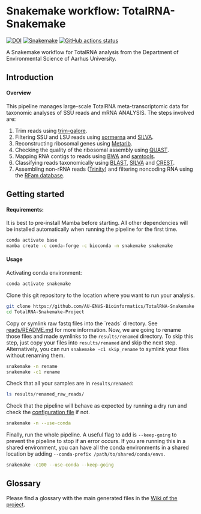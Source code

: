 # Snakemake workflow: TotalRNA-Snakemake

[![DOI](https://zenodo.org/badge/546561474.svg)](https://zenodo.org/badge/latestdoi/546561474)
[![Snakemake](https://img.shields.io/badge/snakemake-≥6.3.0-brightgreen.svg)](https://snakemake.github.io)
[![GitHub actions status](https://github.com/currocam/TotalRNA-Snakemake/workflows/Tests/badge.svg?branch=main)](https://github.com/currocam/TotalRNA-Snakemake/actions?query=branch%3Amain+workflow%3ATests)


A Snakemake workflow for TotalRNA analysis from the Department of Environmental Science of Aarhus University. 

## Introduction

#### Overview

This pipeline manages large-scale TotalRNA meta-transcriptomic data for taxonomic analyses of SSU reads and mRNA ANALYSIS. The steps involved are:

1. Trim reads using [trim-galore](https://www.bioinformatics.babraham.ac.uk/projects/trim_galore/).
2. Filtering SSU and LSU reads using [sormerna](https://github.com/biocore/sortmerna) and [SILVA](https://www.arb-silva.de/).
3. Reconstructing ribosomal genes using [Metarib](https://github.com/yxxue/MetaRib).
4. Checking the quality of the ribosomal assembly using [QUAST](https://quast.sourceforge.net/).
5. Mapping RNA contigs to reads using [BWA](https://bio-bwa.sourceforge.net/) and [samtools](https://github.com/samtools/).
6. Classifying reads taxonomically using [BLAST](https://blast.ncbi.nlm.nih.gov/), [SILVA](https://www.arb-silva.de/) and [CREST](https://github.com/lanzen/CREST).
7. Assembling non-rRNA reads ([Trinity](https://github.com/trinityrnaseq/trinityrnaseq)) and filtering noncoding RNA using the [RFam database](https://rfam.org/). 
## Getting started

#### Requirements:

It is best to pre-install Mamba before starting. All other dependencies will be installed automatically when running the pipeline for the first time.

```bash
conda activate base
mamba create -c conda-forge -c bioconda -n snakemake snakemake
```

#### Usage
Activating conda environment:

```bash
conda activate snakemake
```

Clone this git repository to the location where you want to run your analysis. 
```bash
git clone https://github.com/AU-ENVS-Bioinformatics/TotalRNA-Snakemake TotalRNA-Snakemake-Project
cd TotalRNA-Snakemake-Project
```

Copy or symlink raw fastq files into the ´reads´ directory. See [reads/README.md](reads/README.md) for more information. Now, we are going to rename those files and made symlinks to the `results/renamed` directory. To skip this step, just copy your files into `results/renamed` and skip the next step. Alternatively, you can run `snakemake -c1 skip_rename` to symlink your files without renaming them.

```bash
snakemake -n rename
snakemake -c1 rename
```

Check that all your samples are in `results/renamed`:

```bash
ls results/renamed_raw_reads/
```

Check that the pipeline will behave as expected by running a dry run and check the [configuration file](config/config.yaml) if not.

```bash
snakemake -n --use-conda
```

Finally, run the whole pipeline. A useful flag to add is `--keep-going` to prevent the pipeline to stop if an error occurs. If you are running this in a shared environment, you can have all the conda environments in a shared location by adding `--conda-prefix /path/to/shared/conda/envs`. 

```bash
snakemake -c100 --use-conda --keep-going
```

## Glossary

Please find a glossary with the main generated files in the [Wiki of the project](https://github.com/AU-ENVS-Bioinformatics/TotalRNA-Snakemake).
